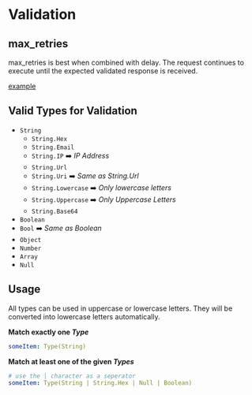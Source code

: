 # Validation

## max_retries

max_retries is best when combined with delay.  The request continues to execute until the expected validated response is received.

[example](tests/success/successRequestValidateMaxRetries.strest.yml)

## Valid Types for Validation

- `String`
  - `String.Hex`
  - `String.Email`
  - `String.IP`  :arrow_right: _IP Address_
  - `String.Url`
  - `String.Uri`  :arrow_right: _Same as String.Url_
  - `String.Lowercase`  :arrow_right: _Only lowercase letters_
  - `String.Uppercase`  :arrow_right: _Only Uppercase Letters_
  - `String.Base64`
- `Boolean`
- `Bool`  :arrow_right: _Same as Boolean_
- `Object`
- `Number`
- `Array`
- `Null`

## Usage

All types can be used in uppercase or lowercase letters. They will be converted into lowercase letters automatically.

**Match exactly one _Type_**

```yaml
someItem: Type(String)
```

**Match at least one of the given _Types_**

```yaml
# use the | character as a seperator
someItem: Type(String | String.Hex | Null | Boolean)
```
